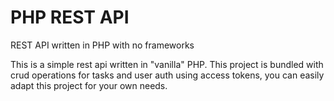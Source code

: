# PHP REST API
REST API written in PHP with no frameworks

This is a simple rest api written in "vanilla" PHP.
This project is bundled with crud operations for tasks and user auth using access tokens, you can easily adapt this project for your own needs.
